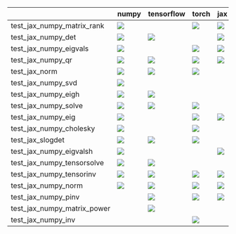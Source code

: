 |                             | numpy                                                                                                                                                                                  | tensorflow                                                                                                                                                                             | torch                                                                                                                                                                                  | jax                                                                                                                                                                                    |
|:----------------------------|:---------------------------------------------------------------------------------------------------------------------------------------------------------------------------------------|:---------------------------------------------------------------------------------------------------------------------------------------------------------------------------------------|:---------------------------------------------------------------------------------------------------------------------------------------------------------------------------------------|:---------------------------------------------------------------------------------------------------------------------------------------------------------------------------------------|
| test_jax_numpy_matrix_rank  | <a href="https://github.com/unifyai/ivy/actions/runs/3641939900/jobs/6148511076" rel="noopener noreferrer" target="_blank"><img src=https://img.shields.io/badge/-failure-red></a>     |                                                                                                                                                                                        | <a href="https://github.com/unifyai/ivy/actions/runs/3641939900/jobs/6148545622" rel="noopener noreferrer" target="_blank"><img src=https://img.shields.io/badge/-failure-red></a>     | <a href="https://github.com/unifyai/ivy/actions/runs/3641939900/jobs/6148540677" rel="noopener noreferrer" target="_blank"><img src=https://img.shields.io/badge/-failure-red></a>     |
| test_jax_numpy_det          | <a href="null" rel="noopener noreferrer" target="_blank"><img src=https://img.shields.io/badge/-success-success></a>                                                                   | <a href="https://github.com/unifyai/ivy/actions/runs/3641939900/jobs/6148537978" rel="noopener noreferrer" target="_blank"><img src=https://img.shields.io/badge/-success-success></a> |                                                                                                                                                                                        | <a href="https://github.com/unifyai/ivy/actions/runs/3641939900/jobs/6148528217" rel="noopener noreferrer" target="_blank"><img src=https://img.shields.io/badge/-success-success></a> |
| test_jax_numpy_eigvals      | <a href="https://github.com/unifyai/ivy/actions/runs/3641939900/jobs/6148534484" rel="noopener noreferrer" target="_blank"><img src=https://img.shields.io/badge/-success-success></a> |                                                                                                                                                                                        | <a href="https://github.com/unifyai/ivy/actions/runs/3641939900/jobs/6148534484" rel="noopener noreferrer" target="_blank"><img src=https://img.shields.io/badge/-success-success></a> | <a href="https://github.com/unifyai/ivy/actions/runs/3641939900/jobs/6148531989" rel="noopener noreferrer" target="_blank"><img src=https://img.shields.io/badge/-success-success></a> |
| test_jax_numpy_qr           | <a href="https://github.com/unifyai/ivy/actions/runs/3641939900/jobs/6148543476" rel="noopener noreferrer" target="_blank"><img src=https://img.shields.io/badge/-success-success></a> | <a href="https://github.com/unifyai/ivy/actions/runs/3641939900/jobs/6148528217" rel="noopener noreferrer" target="_blank"><img src=https://img.shields.io/badge/-success-success></a> | <a href="https://github.com/unifyai/ivy/actions/runs/3641939900/jobs/6148537978" rel="noopener noreferrer" target="_blank"><img src=https://img.shields.io/badge/-success-success></a> | <a href="https://github.com/unifyai/ivy/actions/runs/3641939900/jobs/6148537978" rel="noopener noreferrer" target="_blank"><img src=https://img.shields.io/badge/-success-success></a> |
| test_jax_norm               | <a href="https://github.com/unifyai/ivy/actions/runs/3641939900/jobs/6148546693" rel="noopener noreferrer" target="_blank"><img src=https://img.shields.io/badge/-failure-red></a>     | <a href="https://github.com/unifyai/ivy/actions/runs/3641939900/jobs/6148528217" rel="noopener noreferrer" target="_blank"><img src=https://img.shields.io/badge/-failure-red></a>     | <a href="https://github.com/unifyai/ivy/actions/runs/3641939900/jobs/6148516548" rel="noopener noreferrer" target="_blank"><img src=https://img.shields.io/badge/-failure-red></a>     |                                                                                                                                                                                        |
| test_jax_numpy_svd          | <a href="https://github.com/unifyai/ivy/actions/runs/3641939900/jobs/6148534484" rel="noopener noreferrer" target="_blank"><img src=https://img.shields.io/badge/-success-success></a> |                                                                                                                                                                                        |                                                                                                                                                                                        |                                                                                                                                                                                        |
| test_jax_numpy_eigh         | <a href="https://github.com/unifyai/ivy/actions/runs/3641939900/jobs/6148542335" rel="noopener noreferrer" target="_blank"><img src=https://img.shields.io/badge/-success-success></a> | <a href="https://github.com/unifyai/ivy/actions/runs/3641939900/jobs/6148542335" rel="noopener noreferrer" target="_blank"><img src=https://img.shields.io/badge/-success-success></a> |                                                                                                                                                                                        |                                                                                                                                                                                        |
| test_jax_numpy_solve        | <a href="https://github.com/unifyai/ivy/actions/runs/3641939900/jobs/6148511076" rel="noopener noreferrer" target="_blank"><img src=https://img.shields.io/badge/-success-success></a> | <a href="https://github.com/unifyai/ivy/actions/runs/3641939900/jobs/6148540677" rel="noopener noreferrer" target="_blank"><img src=https://img.shields.io/badge/-success-success></a> | <a href="https://github.com/unifyai/ivy/actions/runs/3641939900/jobs/6148504764" rel="noopener noreferrer" target="_blank"><img src=https://img.shields.io/badge/-success-success></a> |                                                                                                                                                                                        |
| test_jax_numpy_eig          | <a href="https://github.com/unifyai/ivy/actions/runs/3641939900/jobs/6148533728" rel="noopener noreferrer" target="_blank"><img src=https://img.shields.io/badge/-success-success></a> |                                                                                                                                                                                        | <a href="https://github.com/unifyai/ivy/actions/runs/3641939900/jobs/6148536654" rel="noopener noreferrer" target="_blank"><img src=https://img.shields.io/badge/-success-success></a> | <a href="https://github.com/unifyai/ivy/actions/runs/3641939900/jobs/6148545622" rel="noopener noreferrer" target="_blank"><img src=https://img.shields.io/badge/-success-success></a> |
| test_jax_numpy_cholesky     | <a href="https://github.com/unifyai/ivy/actions/runs/3641939900/jobs/6148535230" rel="noopener noreferrer" target="_blank"><img src=https://img.shields.io/badge/-success-success></a> |                                                                                                                                                                                        | <a href="https://github.com/unifyai/ivy/actions/runs/3641939900/jobs/6148546693" rel="noopener noreferrer" target="_blank"><img src=https://img.shields.io/badge/-success-success></a> |                                                                                                                                                                                        |
| test_jax_slogdet            | <a href="null" rel="noopener noreferrer" target="_blank"><img src=https://img.shields.io/badge/-success-success></a>                                                                   | <a href="https://github.com/unifyai/ivy/actions/runs/3641939900/jobs/6148531989" rel="noopener noreferrer" target="_blank"><img src=https://img.shields.io/badge/-success-success></a> | <a href="https://github.com/unifyai/ivy/actions/runs/3641939900/jobs/6148543476" rel="noopener noreferrer" target="_blank"><img src=https://img.shields.io/badge/-success-success></a> |                                                                                                                                                                                        |
| test_jax_numpy_eigvalsh     | <a href="https://github.com/unifyai/ivy/actions/runs/3641939900/jobs/6148513352" rel="noopener noreferrer" target="_blank"><img src=https://img.shields.io/badge/-success-success></a> |                                                                                                                                                                                        |                                                                                                                                                                                        | <a href="https://github.com/unifyai/ivy/actions/runs/3641939900/jobs/6148512262" rel="noopener noreferrer" target="_blank"><img src=https://img.shields.io/badge/-success-success></a> |
| test_jax_numpy_tensorsolve  | <a href="https://github.com/unifyai/ivy/actions/runs/3641939900/jobs/6148518322" rel="noopener noreferrer" target="_blank"><img src=https://img.shields.io/badge/-failure-red></a>     | <a href="https://github.com/unifyai/ivy/actions/runs/3641939900/jobs/6148526768" rel="noopener noreferrer" target="_blank"><img src=https://img.shields.io/badge/-failure-red></a>     |                                                                                                                                                                                        |                                                                                                                                                                                        |
| test_jax_numpy_tensorinv    | <a href="https://github.com/unifyai/ivy/actions/runs/3641939900/jobs/6148510478" rel="noopener noreferrer" target="_blank"><img src=https://img.shields.io/badge/-success-success></a> | <a href="https://github.com/unifyai/ivy/actions/runs/3641939900/jobs/6148510478" rel="noopener noreferrer" target="_blank"><img src=https://img.shields.io/badge/-success-success></a> | <a href="https://github.com/unifyai/ivy/actions/runs/3641939900/jobs/6148510478" rel="noopener noreferrer" target="_blank"><img src=https://img.shields.io/badge/-success-success></a> | <a href="https://github.com/unifyai/ivy/actions/runs/3641939900/jobs/6148510478" rel="noopener noreferrer" target="_blank"><img src=https://img.shields.io/badge/-success-success></a> |
| test_jax_numpy_norm         | <a href="https://github.com/unifyai/ivy/actions/runs/3641939900/jobs/6148510478" rel="noopener noreferrer" target="_blank"><img src=https://img.shields.io/badge/-success-success></a> | <a href="https://github.com/unifyai/ivy/actions/runs/3641939900/jobs/6148510478" rel="noopener noreferrer" target="_blank"><img src=https://img.shields.io/badge/-success-success></a> | <a href="https://github.com/unifyai/ivy/actions/runs/3641939900/jobs/6148510478" rel="noopener noreferrer" target="_blank"><img src=https://img.shields.io/badge/-success-success></a> | <a href="https://github.com/unifyai/ivy/actions/runs/3641939900/jobs/6148510478" rel="noopener noreferrer" target="_blank"><img src=https://img.shields.io/badge/-success-success></a> |
| test_jax_numpy_pinv         |                                                                                                                                                                                        | <a href="https://github.com/unifyai/ivy/actions/runs/3641939900/jobs/6148545622" rel="noopener noreferrer" target="_blank"><img src=https://img.shields.io/badge/-success-success></a> | <a href="https://github.com/unifyai/ivy/actions/runs/3641939900/jobs/6148511467" rel="noopener noreferrer" target="_blank"><img src=https://img.shields.io/badge/-success-success></a> | <a href="https://github.com/unifyai/ivy/actions/runs/3641939900/jobs/6148546693" rel="noopener noreferrer" target="_blank"><img src=https://img.shields.io/badge/-success-success></a> |
| test_jax_numpy_matrix_power |                                                                                                                                                                                        | <a href="https://github.com/unifyai/ivy/actions/runs/3641939900/jobs/6148535230" rel="noopener noreferrer" target="_blank"><img src=https://img.shields.io/badge/-success-success></a> |                                                                                                                                                                                        |                                                                                                                                                                                        |
| test_jax_numpy_inv          |                                                                                                                                                                                        |                                                                                                                                                                                        | <a href="https://github.com/unifyai/ivy/actions/runs/3641939900/jobs/6148531989" rel="noopener noreferrer" target="_blank"><img src=https://img.shields.io/badge/-success-success></a> |                                                                                                                                                                                        |